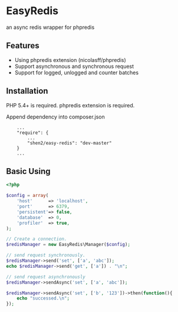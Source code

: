 EasyRedis
=========

an async redis wrapper for phpredis

## Features
* Using phpredis extension (nicolasff/phpredis)
* Support asynchronous and synchronous request
* Support for logged, unlogged and counter batches

## Installation

PHP 5.4+ is required.  phpredis extension is required.

Append dependency into composer.json

```
	...
	"require": {
		...
		"shen2/easy-redis": "dev-master"
	}
	...
```

## Basic Using

```php
<?php

$config = array(
	'host'		=> 'localhost',
	'port'		=> 6379,
	'persistent'=> false,
	'database'	=> 0,
	'profiler'	=> true,
);

// Create a connection.
$redisManager = new EasyRedis\Manager($config);

// send request synchronously.
$redisManager->send('set', ['a', 'abc']);
echo $redisManager->send('get', ['a']) . "\n";

// send request asynchronously
$redisManager->sendAsync('set', ['a', 'abc']);

$redisManager->sendAsync('set', ['b', '123'])->then(function(){
    echo "successed.\n";
});
```
